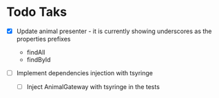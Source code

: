 # Todo Taks

- [X] Update animal presenter - it is currently showing underscores as the properties prefixes
  - findAll
  - findById

- [ ] Implement dependencies injection with tsyringe
  - [ ] Inject AnimalGateway with tsyringe in the tests
